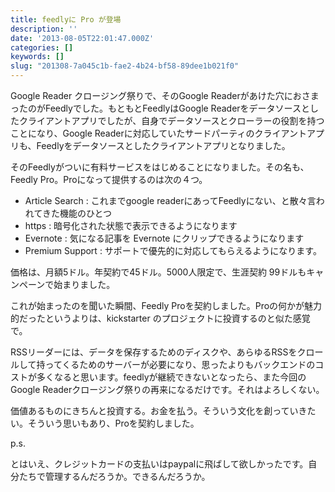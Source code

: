 ```yaml
---
title: feedlyに Pro が登場
description: ''
date: '2013-08-05T22:01:47.000Z'
categories: []
keywords: []
slug: "201308-7a045c1b-fae2-4b24-bf58-89dee1b021f0"
---
```

Google Reader クロージング祭りで、そのGoogle Readerがあけた穴におさまったのがFeedlyでした。もともとFeedlyはGoogle Readerをデータソースとしたクライアントアプリでしたが、自身でデータソースとクローラーの役割を持つことになり、Google Readerに対応していたサードパーティのクライアントアプリも、Feedlyをデータソースとしたクライアントアプリとなりました。

そのFeedlyがついに有料サービスをはじめることになりました。その名も、Feedly Pro。Proになって提供するのは次の４つ。

*   Article Search : これまでgoogle readerにあってFeedlyにない、と散々言われてきた機能のひとつ
*   https : 暗号化された状態で表示できるようになります
*   Evernote : 気になる記事を Evernote にクリップできるようになります
*   Premium Support : サポートで優先的に対応してもらえるようになります。

価格は、月額5ドル。年契約で45ドル。5000人限定で、生涯契約 99ドルもキャンペーンで始まりました。

これが始まったのを聞いた瞬間、Feedly Proを契約しました。Proの何かが魅力的だったというよりは、kickstarter のプロジェクトに投資するのと似た感覚で。

RSSリーダーには、データを保存するためのディスクや、あらゆるRSSをクロールして持ってくるためのサーバーが必要になり、思ったよりもバックエンドのコストが多くなると思います。feedlyが継続できないとなったら、また今回のGoogle Readerクロージング祭りの再来になるだけです。それはよろしくない。  
  
価値あるものにきちんと投資する。お金を払う。そういう文化を創っていきたい。そういう思いもあり、Proを契約しました。

p.s.  
  
とはいえ、クレジットカードの支払いはpaypalに飛ばして欲しかったです。自分たちで管理するんだろうか。できるんだろうか。